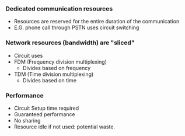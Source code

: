 ### Dedicated communication resources
- Resources are reserved for the entire duration of the communication
- E.G. phone call through PSTN uses circuit switching
### Network resources (bandwidth) are "sliced"
- Circuit uses
- FDM (Frequency division multiplexing)
	- Divides based on frequency
- TDM (Time division multiplexing)
	- Divides based on time

### Performance
- Circuit Setup time required
- Guaranteed performance
- No sharing
- Resource idle if not used: potential waste.